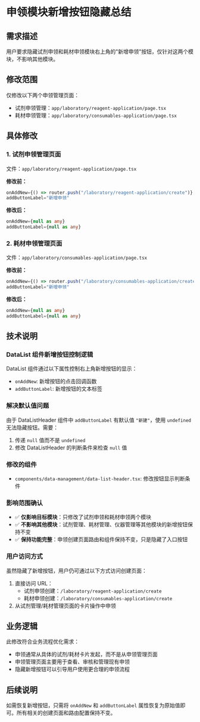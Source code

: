 # 申领模块新增按钮隐藏总结

## 需求描述
用户要求隐藏试剂申领和耗材申领模块右上角的"新增申领"按钮，仅针对这两个模块，不影响其他模块。

## 修改范围
仅修改以下两个申领管理页面：
- 试剂申领管理：`app/laboratory/reagent-application/page.tsx`
- 耗材申领管理：`app/laboratory/consumables-application/page.tsx`

## 具体修改

### 1. 试剂申领管理页面
文件：`app/laboratory/reagent-application/page.tsx`

**修改前：**
```typescript
onAddNew={() => router.push("/laboratory/reagent-application/create")}
addButtonLabel="新增申领"
```

**修改后：**
```typescript
onAddNew={null as any}
addButtonLabel={null as any}
```

### 2. 耗材申领管理页面
文件：`app/laboratory/consumables-application/page.tsx`

**修改前：**
```typescript
onAddNew={() => router.push("/laboratory/consumables-application/create")}
addButtonLabel="新增申领"
```

**修改后：**
```typescript
onAddNew={null as any}
addButtonLabel={null as any}
```

## 技术说明

### DataList 组件新增按钮控制逻辑
DataList 组件通过以下属性控制右上角新增按钮的显示：
- `onAddNew`: 新增按钮的点击回调函数
- `addButtonLabel`: 新增按钮的文本标签

### 解决默认值问题
由于 DataListHeader 组件中 `addButtonLabel` 有默认值 `"新建"`，使用 `undefined` 无法隐藏按钮。需要：
1. 传递 `null` 值而不是 `undefined`
2. 修改 DataListHeader 的判断条件来检查 `null` 值

### 修改的组件
- `components/data-management/data-list-header.tsx`: 修改按钮显示判断条件

### 影响范围确认
- ✅ **仅影响目标模块**：只修改了试剂申领和耗材申领两个模块
- ✅ **不影响其他模块**：试剂管理、耗材管理、仪器管理等其他模块的新增按钮保持不变
- ✅ **保持功能完整**：申领创建页面路由和组件保持不变，只是隐藏了入口按钮

### 用户访问方式
虽然隐藏了新增按钮，用户仍可通过以下方式访问创建页面：
1. 直接访问 URL：
   - 试剂申领创建：`/laboratory/reagent-application/create`
   - 耗材申领创建：`/laboratory/consumables-application/create`
2. 从试剂管理/耗材管理页面的卡片操作中申领

## 业务逻辑
此修改符合业务流程优化需求：
- 申领通常从具体的试剂/耗材卡片发起，而不是从申领管理页面
- 申领管理页面主要用于查看、审核和管理现有申领
- 隐藏新增按钮可以引导用户使用更合理的申领流程

## 后续说明
如需恢复新增按钮，只需将 `onAddNew` 和 `addButtonLabel` 属性恢复为原始值即可。所有相关的创建页面和路由配置保持不变。 
